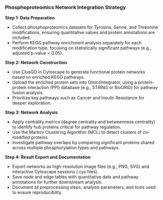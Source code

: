 ### Phosphoproteomics Network Integration Strategy

**Step 1: Data Preparation**
- Collect phosphoproteomics datasets for Tyrosine, Serine, and Threonine modifications, ensuring quantitative values and protein annotations are included.
- Perform KEGG pathway enrichment analysis separately for each modification type, focusing on statistically significant pathways (e.g., adjusted p-value < 0.05).

**Step 2: Network Construction**
- Use ClueGO in Cytoscape to generate functional protein networks based on enriched KEGG pathways.
- Upload the enriched protein sets into OmicsIntegrator, using a protein-protein interaction (PPI) database (e.g., STRING or BioGRID) for pathway fusion analysis.
- Prioritize key pathways such as Cancer and Insulin Resistance for deeper exploration.

**Step 3: Network Analysis**
- Apply centrality metrics (degree centrality and betweenness centrality) to identify hub proteins critical for pathway regulation.
- Use the Markov Clustering Algorithm (MCL) to detect clusters of co-modified proteins.
- Investigate pathway overlaps by comparing significant proteins shared across multiple phosphorylation types and pathways.

**Step 4: Result Export and Documentation**
- Export networks as high-resolution image files (e.g., PNG, SVG) and interactive Cytoscape sessions (.cys files).
- Save node and edge tables with quantitative data and pathway annotations for further downstream analysis.
- Document all preprocessing steps, analysis parameters, and tools used to ensure reproducibility.

